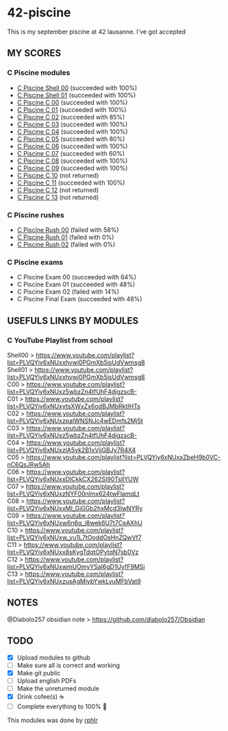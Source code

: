 # 42-piscine
This is my september piscine at 42 lausanne. I've got accepted

## MY SCORES
### C Piscine modules
- [C Piscine Shell 00](./SHELL00) (succeeded with 100%)
- [C Piscine Shell 01](./SHELL01) (succeeded with 100%)
- [C Piscine C 00](./C00) (succeeded with 100%)
- [C Piscine C 01](./C01) (succeeded with 100%)
- [C Piscine C 02](./C02) (succeeded with 85%)
- [C Piscine C 03](./C03) (succeeded with 100%)
- [C Piscine C 04](./C04) (succeeded with 100%)
- [C Piscine C 05](./C05) (succeeded with 80%)
- [C Piscine C 06](./C06) (succeeded with 100%)
- [C Piscine C 07](./C07) (succeeded with 60%)
- [C Piscine C 08](./C08) (succeeded with 100%)
- [C Piscine C 09](./C09) (succeeded with 100%)
- [C Piscine C 10](./C10) (not returned)
- [C Piscine C 11](./C11) (succeeded with 100%)
- [C Piscine C 12](./C12) (not returned)
- [C Piscine C 13](./C13) (not returned)
### C Piscine rushes
- [C Piscine Rush 00](./RUSH00) (failed with 58%)
- [C Piscine Rush 01](./RUSH01) (failed with 0%)
- [C Piscine Rush 02](./RUSH02) (failed with 0%)
### C Piscine exams
- C Piscine Exam 00 (succeeded with 64%)
- C Piscine Exam 01 (succeeded with 48%)
- C Piscine Exam 02 (failed with 14%)
- C Piscine Final Exam (succeeded with 48%)

## USEFULS LINKS BY MODULES
### C YouTube Playlist from school
Shell00 > https://www.youtube.com/playlist?list=PLVQYiy6xNUxxhvwi0PGmXb5isUdVwmsg8<br>
Shell01 > https://www.youtube.com/playlist?list=PLVQYiy6xNUxxhvwi0PGmXb5isUdVwmsg8<br>
C00 > https://www.youtube.com/playlist?list=PLVQYiy6xNUxz5wbzZn4tfUhF4djgzscB-<br>
C01 > https://www.youtube.com/playlist?list=PLVQYiy6xNUxytsXWxZx6odBJMbRktIHTs<br>
C02 > https://www.youtube.com/playlist?list=PLVQYiy6xNUxzpalWNSNJc4wEDmfs2Mj5t<br>
C03 > https://www.youtube.com/playlist?list=PLVQYiy6xNUxz5wbzZn4tfUhF4djgzscB-<br>
C04 > https://www.youtube.com/playlist?list=PLVQYiy6xNUxzlA5vk2B1xVjjGBJy7R4X4<br>
C05 > https://www.youtube.com/playlist?list=PLVQYiy6xNUxxZbeH9b0VC-nC6QsJRw5Ah<br>
C06 > https://www.youtube.com/playlist?list=PLVQYiy6xNUxxDlCkkCX262SI90TsllYUW<br>
C07 > https://www.youtube.com/playlist?list=PLVQYiy6xNUxzNYF00nlmx624twFlamqLt<br>
C08 > https://www.youtube.com/playlist?list=PLVQYiy6xNUxxMI_GiGGb2hxMcd3IwNYRy<br>
C09 > https://www.youtube.com/playlist?list=PLVQYiy6xNUxw6n6q_i8wek6U7t7CeAXhU<br>
C10 > https://www.youtube.com/playlist?list=PLVQYiy6xNUxw_vu1L7tOoddOsHnZQwVf7<br>
C11 > https://www.youtube.com/playlist?list=PLVQYiy6xNUxx8sKygTdqtOPytqN7sb0Vz<br>
C12 > https://www.youtube.com/playlist?list=PLVQYiy6xNUxwmUOmyYSaI6gD1UyfF9MSj<br>
C13 > https://www.youtube.com/playlist?list=PLVQYiy6xNUxzusAgMiybYwkLvuMFbVat9<br>

## NOTES
@Diabolo257 obsidian note > https://github.com/diabolo257/Obsidian

## TODO
- [x] Upload modules to github
- [ ] Make sure all is correct and working
- [x] Make git public
- [ ] Upload english PDFs
- [ ] Make the unreturned module
- [x] Drink cofee(s) ☕
- [ ] Complete everything to 100% 🎉

This modules was done by [rphlr](https://rphlr.ch)
